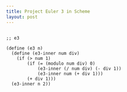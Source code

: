 ```yaml
---
title: Project Euler 3 in Scheme
layout: post
---
```


<pre><code>
;; e3
 
(define (e3 n)
  (define (e3-inner num div)
    (if (> num 1)
        (if (= (modulo num div) 0)
            (e3-inner (/ num div) (- div 1))
            (e3-inner num (+ div 1)))
        (+ div 1)))
  (e3-inner n 2))
</code></pre>

